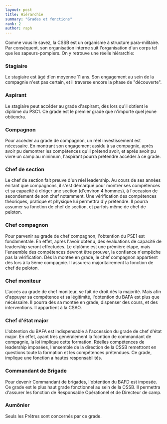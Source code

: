 ```yaml
---
layout: post
title: Hiérarchie
summary: "Grades et fonctions"
rank: 2
author: raph
---
```


Comme vous le savez, la CSSB est un organisme à structure para-militaire. Par conséquent, son organisation interne suit l'organisation d'un corps tel que les sapeurs-pompiers. On y retrouve une réelle hiérarchie:


### Stagiaire

Le stagiaire est âgé d'en moyenne 11 ans. Son engagement au sein de la compagnie n'est pas certain, et il traverse encore la phase de "découverte". 


### Aspirant

Le stagiaire peut accéder au grade  d'aspirant, dès lors qu'il obtient le diplôme du PSC1. Ce grade est le premier grade que n'importe quel jeune obtiendra.


### Compagnon


Pour accéder au grade de compagnon, un réel investissement est nécessaire. En montrant son engagement assidu à sa compagnie, après avoir pu demontrer les compétences qu'il prétend avoir, et après avoir pu vivre un camp au minimum, l'aspirant pourra prétendre accéder à ce grade.


### Chef de section

Le chef de section fait preuve d'un réel leadership. Au cours de ses années en tant que compagnons, il s'est démarqué pour montrer ses compétences et sa capacité à diriger une section (d'environ 4 hommes), à l'occasion de secondement de son chef notamment. Une vérification des compétences théoriques, pratique et physique lui permettra d'y prétendre. Il pourra assumer sa fonction de chef de section, et parfois même de chef de peloton.


### Chef compagnon

Pour parvenir au grade de chef compagnon, l'obtention du PSE1 est fondamentale. En effet, après l'avoir obtenu, des évaluations de capacité de leadership seront effectuées. Le diplôme est une prémière étape, mais l'ensemble des compétences devront être prouver, la confiance n'empêche pas la vérification. Dès la montée en grade, le chef compagnon appartient dès lors à la 5ème compagnie. Il assurera majoritairement la fonction de chef de peloton.


### Chef moniteur 


L'accès au grade de chef moniteur, se fait de droit dès la majorité. Mais afin d'appuyer sa compétence et sa légitimité, l'obtention du BAFA est plus que nécéssaire. Il pourra dès sa montée en grade, dispenser des cours, et des interventions. Il appartient à la CSAO.


### Chef d'état major

L'obtention du BAFA est indispensable à l'accession du grade de chef d'état major. En effet, ayant très généralement la focntion de commandant de compagnie, la loi implique cette formation. Réelles compétences de leadership imposées, l'ensemble de la direction de la CSSB remettront en questions toute la formation et les compétences prétendues. Ce grade, implique une fonction a hautes responsabilités.


### Commandant de Brigade

Pour devenir Commandant de brigades, l'obtention du BAFD est imposée. Ce grade est le plus haut grade fonctionnel au sein de la CSSB. Il permettra d'assurer les fonction de Responsable Opérationel et de Directeur de camp. 


### Aumônier

Seuls les Prêtres sont concernés par ce grade.